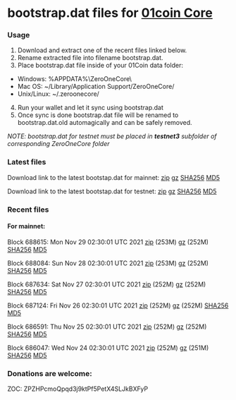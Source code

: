 # bootstrap.dat files for [01coin Core](https://01coin.io)

### Usage

1. Download and extract one of the recent files linked below.
2. Rename extracted file into filename bootstrap.dat.
3. Place bootstrap.dat file inside of your 01Coin data folder:
 - Windows: %APPDATA%\ZeroOneCore\
 - Mac OS: ~/Library/Application Support/ZeroOneCore/
 - Unix/Linux: ~/.zeroonecore/
4. Run your wallet and let it sync using bootstrap.dat
5. Once sync is done bootstrap.dat file will be renamed to bootstrap.dat.old automagically and can be safely removed.

_NOTE: bootstrap.dat for testnet must be placed in **testnet3** subfolder of corresponding ZeroOneCore folder_

### Latest files
Download link to the latest bootstap.dat for mainnet: [zip](https://files.01coin.io/mainnet/bootstrap.dat.zip) [gz](https://files.01coin.io/mainnet/bootstrap.dat.tar.gz) [SHA256](https://files.01coin.io/mainnet/sha256.txt) [MD5](https://files.01coin.io/mainnet/md5.txt)

Download link to the latest bootstap.dat for testnet: [zip](https://files.01coin.io/testnet/bootstrap.dat.zip) [gz](https://files.01coin.io/testnet/bootstrap.dat.tar.gz) [SHA256](https://files.01coin.io/testnet/sha256.txt) [MD5](https://files.01coin.io/testnet/md5.txt)

### Recent files

#### For mainnet:

Block 688615: Mon Nov 29 02:30:01 UTC 2021 [zip](https://files.01coin.io/mainnet/2021-11-29/bootstrap.dat.zip) (253M) [gz](https://files.01coin.io/mainnet/2021-11-29/bootstrap.dat.tar.gz) (252M) [SHA256](https://files.01coin.io/mainnet/2021-11-29/sha256.txt) [MD5](https://files.01coin.io/mainnet/2021-11-29/md5.txt)

Block 688084: Sun Nov 28 02:30:01 UTC 2021 [zip](https://files.01coin.io/mainnet/2021-11-28/bootstrap.dat.zip) (253M) [gz](https://files.01coin.io/mainnet/2021-11-28/bootstrap.dat.tar.gz) (252M) [SHA256](https://files.01coin.io/mainnet/2021-11-28/sha256.txt) [MD5](https://files.01coin.io/mainnet/2021-11-28/md5.txt)

Block 687634: Sat Nov 27 02:30:01 UTC 2021 [zip](https://files.01coin.io/mainnet/2021-11-27/bootstrap.dat.zip) (252M) [gz](https://files.01coin.io/mainnet/2021-11-27/bootstrap.dat.tar.gz) (252M) [SHA256](https://files.01coin.io/mainnet/2021-11-27/sha256.txt) [MD5](https://files.01coin.io/mainnet/2021-11-27/md5.txt)

Block 687124: Fri Nov 26 02:30:01 UTC 2021 [zip](https://files.01coin.io/mainnet/2021-11-26/bootstrap.dat.zip) (252M) [gz](https://files.01coin.io/mainnet/2021-11-26/bootstrap.dat.tar.gz) (252M) [SHA256](https://files.01coin.io/mainnet/2021-11-26/sha256.txt) [MD5](https://files.01coin.io/mainnet/2021-11-26/md5.txt)

Block 686591: Thu Nov 25 02:30:01 UTC 2021 [zip](https://files.01coin.io/mainnet/2021-11-25/bootstrap.dat.zip) (252M) [gz](https://files.01coin.io/mainnet/2021-11-25/bootstrap.dat.tar.gz) (252M) [SHA256](https://files.01coin.io/mainnet/2021-11-25/sha256.txt) [MD5](https://files.01coin.io/mainnet/2021-11-25/md5.txt)

Block 686047: Wed Nov 24 02:30:01 UTC 2021 [zip](https://files.01coin.io/mainnet/2021-11-24/bootstrap.dat.zip) (252M) [gz](https://files.01coin.io/mainnet/2021-11-24/bootstrap.dat.tar.gz) (251M) [SHA256](https://files.01coin.io/mainnet/2021-11-24/sha256.txt) [MD5](https://files.01coin.io/mainnet/2021-11-24/md5.txt)


### Donations are welcome:

ZOC: ZPZHPcmoQpqd3j9ktPf5PetX4SLJkBXFyP
